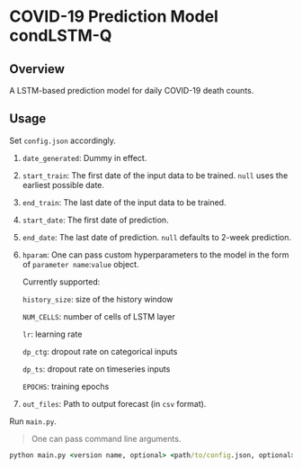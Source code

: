 # COVID-19 Prediction Model condLSTM-Q

## Overview

A LSTM-based prediction model for daily COVID-19 death counts.

## Usage

Set `config.json` accordingly.

1. `date_generated`: Dummy in effect.

2. `start_train`: The first date of the input data to be trained. `null` uses the earliest possible date.

3. `end_train`: The last date of the input data to be trained.

4. `start_date`: The first date of prediction.

5. `end_date`: The last date of prediction. `null` defaults to 2-week prediction.

6. `hparam`: One can pass custom hyperparameters to the model in the form of `parameter name`:`value` object.

    Currently supported:

    `history_size`: size of the history window

    `NUM_CELLS`: number of cells of LSTM layer

    `lr`: learning rate

    `dp_ctg`: dropout rate on categorical inputs

    `dp_ts`: dropout rate on timeseries inputs

    `EPOCHS`: training epochs

7. `out_files`: Path to output forecast (in `csv` format).

Run `main.py`.

> One can pass command line arguments.

```cmd
python main.py <version name, optional> <path/to/config.json, optional>
```
